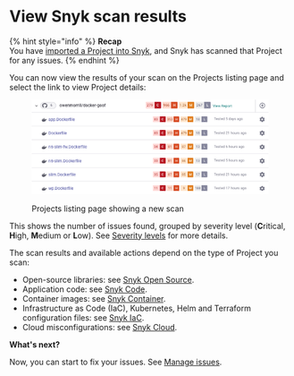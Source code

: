 # View Snyk scan results

{% hint style="info" %}
**Recap**\
You have [imported a Project into Snyk](import-a-project.md), and Snyk has scanned that Project for any issues.
{% endhint %}

You can now view the results of your scan on the Projects listing page and select the link to view Project details:

<figure><img src="../../.gitbook/assets/Screenshot 2022-07-26 at 16.19.27.png" alt="Projects listing page showing a new scan"><figcaption><p>Projects listing page showing a new scan</p></figcaption></figure>

This shows the number of issues found, grouped by severity level (**C**ritical, **H**igh, **M**edium or **L**ow). See [Severity levels](../../manage-issues/issue-management/severity-levels.md) for more details.

The scan results and available actions depend on the type of Project you scan:

* Open-source libraries: see [Snyk Open Source](../../products/snyk-open-source/getting-started-snyk-open-source.md).
* Application code: see [Snyk Code](../../products/snyk-code/getting-started-with-snyk-code/).
* Container images: see [Snyk Container](../../scan-containers/getting-started-snyk-container/).
* Infrastructure as Code (IaC), Kubernetes, Helm and Terraform configuration files: see [Snyk IaC](../../scan-cloud-deployments/snyk-infrastructure-as-code/getting-started-snyk-iac.md).
* Cloud misconfigurations: see [Snyk Cloud](../../scan-cloud-deployments/snyk-cloud/).

**What's next?**

Now, you can start to fix your issues. See [Manage issues](../../manage-issues/).
